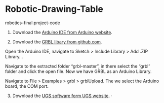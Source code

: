 # Robotic-Drawing-Table
robotics-final project-code
1. Download the [Arduino IDE from Arduino website](https://www.arduino.cc/en/software).

2. Download the [GRBL libary from github.com](https://github.com/gnea/grbl). 

Open the Arduino IDE, navigate to Sketch > Include Library > Add .ZIP Library…

Navigate to the extracted folder “grbl-master”, in there select the “grbl” folder and click the open file. Now we have GRBL as an Arduino Library.

Navigate to File > Examples > grbl > grblUpload. The we select the Arduino board, the COM port.

3. Download the [UGS software form UGS website](https://winder.github.io/ugs_website/).
   · 
